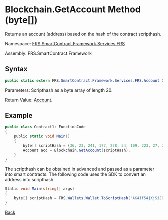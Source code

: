 # Blockchain.GetAccount Method (byte[])

Returns an account (address) based on the hash of the contract scripthash.

Namespace: [FRS.SmartContract.Framework.Services.FRS](../../FRS.md)

Assembly: FRS.SmartContract.Framework

## Syntax

```c#
public static extern FRS.SmartContract.Framework.Services.FRS.Account GetAccount(byte[] script_hash)
```

Parameters: Scripthash as a byte array of length 20.

Return Value: [Account](../Account.md).

## Example

```c#
public class Contract1: FunctionCode
{
    public static void Main()
    {
        byte[] scriptHash = {36, 23, 241, 177, 228, 54, 109, 223, 27, 237, 139, 54, 207, 38, 132, 101, 172, 3, 10, 73};
        Account acc = Blockchain.GetAccount(scriptHash);
    }
}
```
The scripthash can be obtained in advanced and passed as a parameter into smart contracts. The following code uses the SDK to convert an address into scripthash.

```c#
Static void Main(string[] args)
{
    byte[] scriptHash = FRS.Wallets.Wallet.ToScriptHash("AK4if54jXjSiJBs6jkfZjxAastauJtjjse").ToArray();
}
```



[Back](../Blockchain.md)
